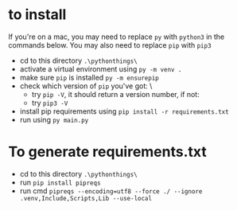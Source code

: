 # to install

If you're on a mac, you may need to replace `py` with `python3` in the commands below. You may also need to replace `pip` with `pip3`

* cd to this directory `.\pythonthings\`
* activate a virtual environment using `py -m venv .`
* make sure `pip` is installed `py -m ensurepip`
* check which version of `pip` you've got: \
   * try `pip -V`, it should return a version number, if not:
   * try `pip3 -V` 
* install pip requirements using `pip install -r requirements.txt`
* run using `py main.py`

# To generate requirements.txt
* cd to this directory `.\pythonthings\`
* run `pip install pipreqs`
* run cmd `pipreqs --encoding=utf8 --force ./ --ignore .venv,Include,Scripts,Lib --use-local`